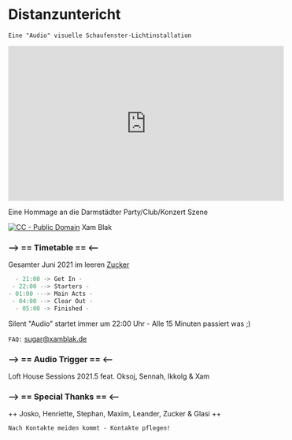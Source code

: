 # Distanzuntericht

`Eine "Audio" visuelle Schaufenster-Lichtinstallation`

<iframe width="560" height="315" src="https://www.youtube.com/embed/JbVYMYb_2Nc?controls=0" title="YouTube video player" frameborder="0" allow="accelerometer; autoplay; clipboard-write; encrypted-media; gyroscope; picture-in-picture; web-share" allowfullscreen></iframe>

Eine Hommage an die Darmstädter Party/Club/Konzert Szene

[<img src="https://i.creativecommons.org/p/zero/1.0/88x15.png" alt="CC - Public Domain"/>](https://creativecommons.org/publicdomain/zero/1.0/) Xam Blak
  
### --> == Timetable == <--

Gesamter Juni 2021 im leeren [Zucker](http://zuckersachen.de)

```js
  - 21:00 -> Get In -
 - 22:00 --> Starters -
- 01:00 ---> Main Acts -
 - 04:00 --> Clear Out -
  - 05:00 -> Finished -
```
Silent "Audio" startet immer um 22:00 Uhr - Alle 15 Minuten passiert was ;)

`FAQ:` [sugar@xamblak.de](mailto:sugar[@]xamblak.de)

### --> == Audio Trigger == <--
Loft House Sessions 2021.5 feat. Oksoj, Sennah, Ikkolg & Xam

### --> == Special Thanks == <--
++ Josko, Henriette, Stephan, Maxim, Leander, Zucker & Glasi ++

`Nach Kontakte meiden kommt - Kontakte pflegen!`